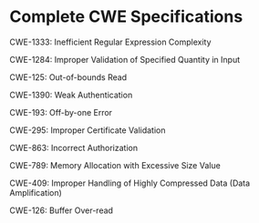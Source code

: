 

# Complete CWE Specifications

CWE-1333: Inefficient Regular Expression Complexity

CWE-1284: Improper Validation of Specified Quantity in Input

CWE-125: Out-of-bounds Read

CWE-1390: Weak Authentication

CWE-193: Off-by-one Error

CWE-295: Improper Certificate Validation

CWE-863: Incorrect Authorization

CWE-789: Memory Allocation with Excessive Size Value

CWE-409: Improper Handling of Highly Compressed Data (Data Amplification)

CWE-126: Buffer Over-read